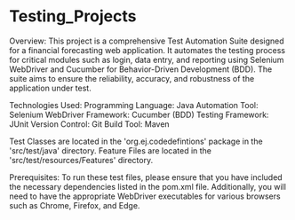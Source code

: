 # Testing_Projects 

Overview: This project is a comprehensive Test Automation Suite designed for a financial forecasting web application. It automates the testing process for critical modules such as login, data entry, and reporting using Selenium WebDriver and Cucumber for Behavior-Driven Development (BDD).
The suite aims to ensure the reliability, accuracy, and robustness of the application under test.


Technologies Used:
Programming Language: Java
Automation Tool: Selenium WebDriver
Framework: Cucumber (BDD)
Testing Framework: JUnit
Version Control: Git
Build Tool: Maven


Test Classes are located in the 'org.ej.codedefintions' package in the 'src/test/java' directory.
Feature Files are located in the 'src/test/resources/Features' directory.


Prerequisites:
To run these test files, please ensure that you have included the necessary dependencies listed in the pom.xml file. Additionally, you will need to have the appropriate WebDriver executables for various browsers such as Chrome, Firefox, and Edge.
